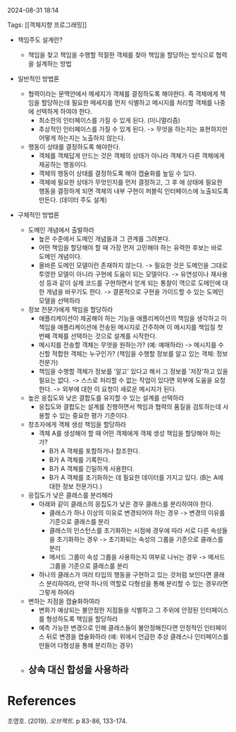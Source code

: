 
2024-08-31 18:14

Tags: [[객체지향 프로그래밍]]

- 책임주도 설계란?
	- 책임을 찾고 책임을 수행할 적절한 객체를 찾아 책임을 할당하는 방식으로 협력을 설계하는 방법

- 일반적인 방법론
	- 협력이라는 문맥안에서 메세지가 객체를 결정하도록 해야한다. 즉 객체에게 책임을 할당하는데 필요한 메세지를 먼저 식별하고 메시지를 처리할 객체를 나중에 선택하게 하여야 한다.
		-  최소한의 인터페이스를 가질 수 있게 된다. (미니멀리즘)
		- 추상적인 인터페이스를 가질 수 있게 된다. -> 무엇을 하는지는 표현하지만 어떻게 하는지는 노출하지 않는다.
	- 행동이 상태를 결정하도록 해야한다.
		- 객체를 객체답게 만드는 것은 객체의 상태가 아니라 객체가 다른 객체에게 제공하는 행동이다.
		- 객체의 행동이 상태를 결정하도록 해야 캡슐화를 높일 수 있다.
		- 객체에 필요한 상태가 무엇인지를 먼저 결정하고, 그 후 에 상태에 필요한 행동을 결정하게 되면 객체의 내부 구현이 퍼블릭 인터페이스에 노출되도록 만든다. (데이터 주도 설계)

- 구체적인 방법론
	- 도메인 개념에서 출발하라
		- 높은 수준에서 도메인 개념들과 그 관계를 그려본다.
		- 어떤 책임을 할당해야 할 때 가장 먼저 고민해야 하는 유력한 후보는 바로 도메인 개념이다.
		- 올바른 도메인 모델이란 존재하지 않는다. -> 필요한 것은 도메인을 그대로 투영한 모델이 아니라 구현에 도움이 되는 모델이다.  -> 유연성이나 재사용성 등과 같이 실제 코드를 구현하면서 얻게 되는 통찰이 역으로 도메인에 대한 개념을 바꾸기도 한다. -> 결론적으로 구현을 가이드할 수 있는 도메인 모델을 선택하라
	- 정보 전문가에게 책임을 할당하라
		- 애플리케이션이 제공해야 하는 기능을 애플리케이션의 책임을 생각하고 이 책임을 애플리케이션에 전송된 메시지로 간주하며 이 메시지를 책임질 첫 번째 객체를 선택하는 것으로 설계를 시작한다.
		- 메시지를 전송할 객체는 무엇을 원하는가? (예: 예매하라) -> 메시지를 수신할 적합한 객체는 누구인가? (책임을 수행할 정보를 알고 있는 객체: 정보 전문가)
		- 책임을 수행할 객체가 정보를 '알고' 있다고 해서 그 정보를 '저장'하고 있을 필요는 없다. -> 스스로 처리할 수 없는 작업이 있다면 외부에 도움을 요청한다. -> 외부에 대한 이 요청이 새로운 메시지가 된다.
	- 높은 응집도와 낮은 결합도를 유지할 수 있는 설계를 선택하라
		- 응집도와 결합도는 설계를 진행하면서 책임과 협력의 품질을 검토하는데 사용할 수 있는 중요한 평가 기준이다.
	- 창조자에게 객체 생성 책임을 할당하라
		- 객체 A를 생성해야 할 때 어떤 객체에게 객체 생성 책임을 할당해야 하는가?
			- B가 A 객체를 포함하거나 참조한다.
			- B가 A 객체를 기록한다.
			- B가 A 객체를 긴밀하게 사용한다.
			- B가 A 객체를 초기화하는 데 필요한 데이터를 가지고 있다. (B는 A에 대한 정보 전문가다.)
	- 응집도가 낮은 클래스를 분리해라
		- 아래와 같이 클래스의 응집도가 낮은 경우 클래스를 분리하여야 한다.
			- 클래스가 하나 이상의 이유로 변경되어야 하는 경우 -> 변경의 이유를 기준으로 클래스를 분리
			- 클래스의 인스턴스를 초기화하는 시점에 경우에 따라 서로 다른 속성들을 초기화하는 경우 -> 초기화되는 속성의 그룹을 기준으로 클래스를 분리
			- 메서드 그룹이 속성 그룹을 사용하는지 여부로 나뉘는 경우 -> 메서드 그룹을 기준으로 클래스를 분리
		- 하나의 클래스가 여러 타입의 행동을 구현하고 있는 것처럼 보인다면 클래스 분리하여라, 만약 하나의 역할로 다형성을 통해 분리할 수 있는 경우라면 그렇게 하여라
	- 변하는 지점을 캡슐화하여라
		- 변화가 예상되는 불안정한 지점들을 식별하고 그 주위에 안정된 인터페이스를 형성하도록 책임을 할당하라
		- 예측 가능한 변경으로 인해 클래스들이 불안정해진다면 안정적인 인터페이스 뒤로 변경을 캡슐화하라 (예: 위에서 언급한 추상 클래스나 인터페이스를 만들어 다형성을 통해 분리하는 경우)
	- 상속 대신 합성을 사용하라
		- 


# References

조영호. (2019). *오브젝트*. p 83-86, 133-174.